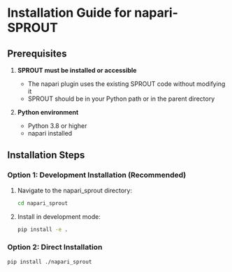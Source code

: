 # Installation Guide for napari-SPROUT

## Prerequisites

1. **SPROUT must be installed or accessible**
   - The napari plugin uses the existing SPROUT code without modifying it
   - SPROUT should be in your Python path or in the parent directory

2. **Python environment**
   - Python 3.8 or higher
   - napari installed

## Installation Steps

### Option 1: Development Installation (Recommended)

1. Navigate to the napari_sprout directory:
   ```bash
   cd napari_sprout
   ```

2. Install in development mode:
   ```bash
   pip install -e .
   ```

### Option 2: Direct Installation

```bash
pip install ./napari_sprout
```
